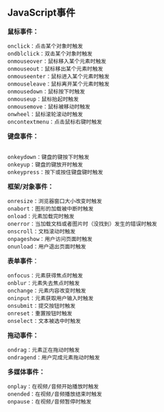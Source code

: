 

## JavaScript事件

**鼠标事件：**

```
onclick：点击某个对象时触发
ondblclick：双击某个对象时触发
onmouseover：鼠标移入某个元素时触发
onmouseout：鼠标移出某个元素时触发
onmouseenter：鼠标进入某个元素时触发
onmouseleave：鼠标离开某个元素时触发
onmousedown：鼠标按下时触发
onmouseup：鼠标抬起时触发
onmousemove：鼠标被移动时触发
onwheel：鼠标滚轮滚动时触发
oncontextmenu：点击鼠标右键时触发

```



**键盘事件：**

```

onkeydown：键盘的键按下时触发
onkeyup：键盘的键放开时触发
onkeypress：按下或按住键盘键时触发
```



**框架/对象事件：**

```
onresize：浏览器窗口大小改变时触发
onabort：图形的加载被中断时触发
onload：元素加载完时触发
onerror：当加载文档或者图片时（没找到）发生的错误时触发
onscroll：文档滚动时触发
onpageshow：用户访问页面时触发
onunload：用户退出页面时触发

```



**表单事件**：

```
onfocus：元素获得焦点时触发
onblur：元素失去焦点时触发
onchange：元素内容改变时触发
oninput：元素获取用户输入时触发
onsubmit：提交按钮时触发
onreset：重置按钮时触发
onselect：文本被选中时触发
```



**拖动事件：**

```
ondrag：元素正在拖动时触发
ondragend：用户完成元素拖动时触发
```



**多媒体事件：**

```
onplay：在视频/音频开始播放时触发
onended：在视频/音频播放结束时触发
onpause：在视频/音频暂停时触发
```

